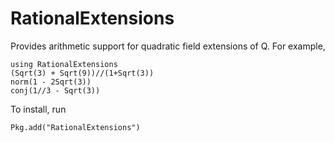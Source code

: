 # RationalExtensions

Provides arithmetic support for quadratic field extensions of Q. For example, 

```
using RationalExtensions
(Sqrt(3) + Sqrt(9))//(1+Sqrt(3))
norm(1 - 2Sqrt(3))
conj(1//3 - Sqrt(3))
```

To install, run

```
Pkg.add("RationalExtensions")
```
